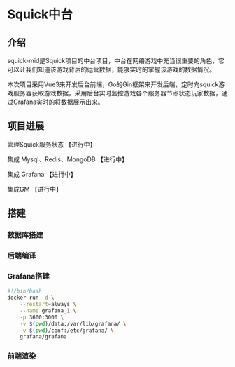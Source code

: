 # Squick中台



## 介绍

squick-mid是Squick项目的中台项目，中台在网络游戏中充当很重要的角色，它可以让我们知道该游戏背后的运营数据，能够实时的掌握该游戏的数据情况。

本次项目采用Vue3来开发后台前端，Go的Gin框架来开发后端，定时向squick游戏服务器获取游戏数据，采用后台实时监控游戏各个服务器节点状态玩家数据，通过Grafana实时的将数据展示出来。





## 项目进展

管理Squick服务状态 【进行中】

集成 Mysql、Redis、MongoDB 【进行中】

集成 Grafana 【进行中】

集成GM 【进行中】





## 搭建





### 数据库搭建





### 后端编译





### Grafana搭建

```bash
#!/bin/bash
docker run -d \
    --restart=always \
    --name grafana_1 \
    -p 3600:3000 \
    -v $(pwd)/data:/var/lib/grafana/ \
    -v $(pwd)/conf:/etc/grafana/ \
    grafana/grafana
```





### 前端渲染

